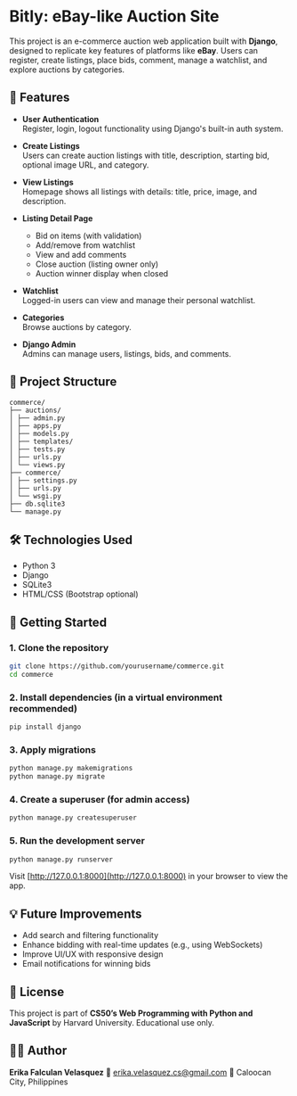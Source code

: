 # Bitly: eBay-like Auction Site

This project is an e-commerce auction web application built with **Django**, designed to replicate key features of platforms like **eBay**. Users can register, create listings, place bids, comment, manage a watchlist, and explore auctions by categories.

## 📌 Features

- **User Authentication**  
  Register, login, logout functionality using Django's built-in auth system.

- **Create Listings**  
  Users can create auction listings with title, description, starting bid, optional image URL, and category.

- **View Listings**  
  Homepage shows all listings with details: title, price, image, and description.

- **Listing Detail Page**  
  - Bid on items (with validation)
  - Add/remove from watchlist
  - View and add comments
  - Close auction (listing owner only)
  - Auction winner display when closed

- **Watchlist**  
  Logged-in users can view and manage their personal watchlist.

- **Categories**  
  Browse auctions by category. 

- **Django Admin**  
  Admins can manage users, listings, bids, and comments.

## 🧠 Project Structure
```
commerce/
├── auctions/
│ ├── admin.py
│ ├── apps.py
│ ├── models.py
│ ├── templates/
│ ├── tests.py
│ ├── urls.py
│ └── views.py
├── commerce/
│ ├── settings.py
│ ├── urls.py
│ └── wsgi.py
├── db.sqlite3
└── manage.py
```

## 🛠️ Technologies Used

- Python 3
- Django
- SQLite3
- HTML/CSS (Bootstrap optional)

## 🚀 Getting Started

### 1. Clone the repository
```bash
git clone https://github.com/yourusername/commerce.git
cd commerce
````

### 2. Install dependencies (in a virtual environment recommended)

```bash
pip install django
```

### 3. Apply migrations

```bash
python manage.py makemigrations
python manage.py migrate
```

### 4. Create a superuser (for admin access)

```bash
python manage.py createsuperuser
```

### 5. Run the development server

```bash
python manage.py runserver
```

Visit [http://127.0.0.1:8000](http://127.0.0.1:8000) in your browser to view the app.

## 💡 Future Improvements

* Add search and filtering functionality
* Enhance bidding with real-time updates (e.g., using WebSockets)
* Improve UI/UX with responsive design
* Email notifications for winning bids

## 📄 License

This project is part of **CS50’s Web Programming with Python and JavaScript** by Harvard University. Educational use only.

## 🙋‍♀️ Author

**Erika Falculan Velasquez**
📧 [erika.velasquez.cs@gmail.com](mailto:erika.velasquez.cs@gmail.com)
📍 Caloocan City, Philippines
